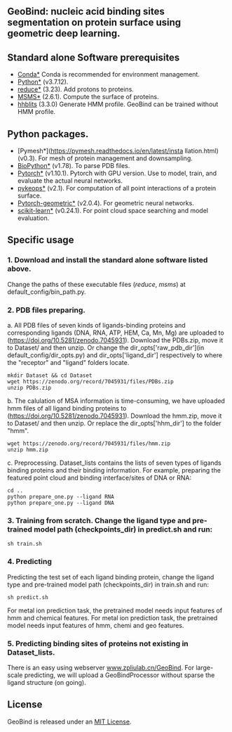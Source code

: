 ## GeoBind: nucleic acid binding sites segmentation on protein surface using geometric deep learning.
## Standard alone Software prerequisites
* [Conda*](https://docs.conda.io/en/latest/miniconda.html) Conda is recommended for environment management.
* [Python*](https://www.python.org/) (v3.7.12).
* [reduce*](https://github.com/rlabduke/reduce) (3.23). Add protons to proteins.
* [MSMS*](https://ccsb.scripps.edu/msms/downloads/) (2.6.1). Compute the surface of proteins.
* [hhblits](https://github.com/soedinglab/hh-suite) (3.3.0) Generate HMM profile. GeoBind can be trained without HMM profile.
## Python packages.
* [Pymesh*](https://pymesh.readthedocs.io/en/latest/insta llation.html) (v0.3). For mesh of protein management and downsampling.
* [BioPython*](https://github.com/biopython/biopython) (v1.78). To parse PDB files.
* [Pytorch*](https://pytorch.org/) (v1.10.1). Pytorch with GPU version. Use to model, train, and evaluate the actual neural networks.
* [pykeops*](https://www.kernel-operations.io/keops/index.html) (v2.1). For computation of all point interactions of a protein surface.
* [Pytorch-geometric*](https://pytorch-geometric.readthedocs.io/en/latest/index.html) (v2.0.4). For geometric neural networks.
* [scikit-learn*](https://scikit-learn.org/) (v0.24.1). For point cloud space searching and model evaluation.

## Specific usage
### 1. Download and install the standard alone software listed above.
Change the paths of these executable files (_reduce_, _msms_) at default_config/bin_path.py.

### 2. PDB files preparing.
a. All PDB files of seven kinds of ligands-binding proteins and corresponding ligands (DNA, RNA, ATP, HEM, Ca, Mn, Mg) are uploaded to (https://doi.org/10.5281/zenodo.7045931).
    Download the PDBs.zip, move it to Dataset/ and then unzip. Or change the dir_opts['raw_pdb_dir'](in default_config/dir_opts.py) and dir_opts['ligand_dir'] respectively to where the "receptor" and "ligand" folders locate.
```
mkdir Dataset && cd Dataset
wget https://zenodo.org/record/7045931/files/PDBs.zip
unzip PDBs.zip
```
b. The calulation of MSA information is time-consuming, we have uploaded hmm files of all ligand binding proteins to (https://doi.org/10.5281/zenodo.7045931).
   Download the hmm.zip, move it to Dataset/ and then unzip.
   Or replace the dir_opts['hhm_dir'] to the folder "hmm".
```
wget https://zenodo.org/record/7045931/files/hmm.zip
unzip hmm.zip
```
c. Preprocessing. Dataset_lists contains the lists of seven types of ligands binding proteins and their binding information.
For example, preparing the featured point cloud and binding interface/sites of DNA or RNA:
```
cd ..
python prepare_one.py --ligand RNA
python prepare_one.py --ligand DNA
```
### 3. Training from scratch. Change the ligand type and pre-trained model path (checkpoints_dir) in predict.sh and run:
```
sh train.sh
```
### 4. Predicting
Predicting the test set of each ligand binding protein, change the ligand type and pre-trained model path (checkpoints_dir) in train.sh and run:

```
sh predict.sh
```
For metal ion prediction task, the pretrained model needs input features of hmm and chemical features. For metal ion prediction task, the pretrained model needs input features of hmm, chemi and geo features.

### 5. Predicting binding sites of proteins not existing in Dataset_lists.
There is an easy using webserver www.zpliulab.cn/GeoBind. For large-scale predicting, we will upload a GeoBindProcessor without sparse the ligand structure (on going).

## License
GeoBind is released under an [MIT License](LICENSE).